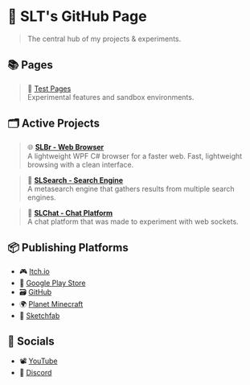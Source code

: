 <head>
    <link rel="shortcut icon" type="image/x-icon" href="../favicon.ico">
    <title>SLT's GitHub Page</title>
</head>

# 📄 SLT's GitHub Page
> The central hub of my projects & experiments.

## 📚 Pages
> 🧪 [Test Pages](../tests/)<br>
> Experimental features and sandbox environments.

## 🗂️ Active Projects
> 🌐 [**SLBr - Web Browser**](https://github.com/SLT-World/SLBr)<br>
> A lightweight WPF C# browser for a faster web. Fast, lightweight browsing with a clean interface.

> 🔎 [**SLSearch - Search Engine**](https://slsearch.eu.org/)<br>
> A metasearch engine that gathers results from multiple search engines.

> 💬 [**SLChat - Chat Platform**](https://slchat.alwaysdata.net/)<br>
> A chat platform that was made to experiment with web sockets.

## 📦 Publishing Platforms  
- 🎮 [Itch.io](https://sltworld.itch.io/)
- 📱 [Google Play Store](https://play.google.com/store/apps/developer?id=SLT+World)
- 🗃️ [GitHub](https://github.com/SLT-World)
- 🌍 [Planet Minecraft](https://www.planetminecraft.com/member/slt_world/)
- 🗽 [Sketchfab](https://sketchfab.com/SLT_World)

## 📢 Socials
- 📽️ [YouTube](https://www.youtube.com/@SLT-World)
- 👾 [Discord](https://discord.gg/fNmFUjmcNn)